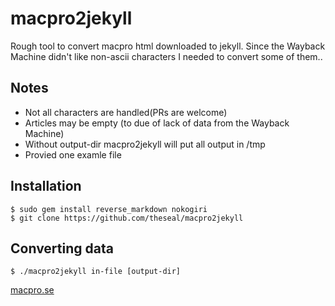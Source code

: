 macpro2jekyll
===========

Rough tool to convert macpro html downloaded to jekyll.
Since the Wayback Machine didn't like non-ascii characters I needed to convert some of them..

## Notes
* Not all characters are handled(PRs are welcome)
* Articles may be empty (to due of lack of data from the Wayback Machine)
* Without output-dir macpro2jekyll will put all output in /tmp
* Provied one examle file

## Installation

    $ sudo gem install reverse_markdown nokogiri
    $ git clone https://github.com/theseal/macpro2jekyll

## Converting data
    $ ./macpro2jekyll in-file [output-dir]


[macpro.se](http://macpro.se)
